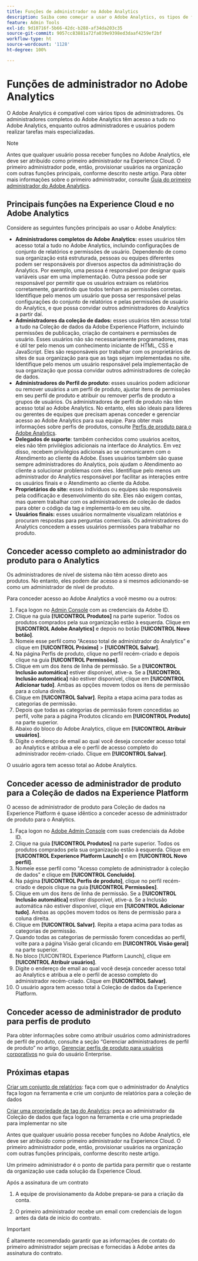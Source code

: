 ```yaml
---
title: Funções de administrador no Adobe Analytics
description: Saiba como começar a usar o Adobe Analytics, os tipos de função gerais e como fazer logon na interface do usuário.
feature: Admin Tools
exl-id: 9d10716f-5b66-42dc-b288-af34da203c35
source-git-commit: 9057cc83881a72fa039e9398ed3daaf4259ef2bf
workflow-type: ht
source-wordcount: '1128'
ht-degree: 100%

---
```


# Funções de administrador no Adobe Analytics

O Adobe Analytics é compatível com vários tipos de administradores. Os administradores completos do Adobe Analytics têm acesso a tudo no Adobe Analytics, enquanto outros administradores e usuários podem realizar tarefas mais especializadas.

>[!NOTE]
>
>Antes que qualquer usuário possa receber funções no Adobe Analytics, ele deve ser atribuído como primeiro administrador na Experience Cloud. O primeiro administrador pode, então, provisionar usuários na organização com outras funções principais, conforme descrito neste artigo. Para obter mais informações sobre o primeiro administrador, consulte [Guia do primeiro administrador do Adobe Analytics](/help/admin/admin-console/first-admin-guide.md).


## Principais funções na Experience Cloud e no Adobe Analytics

Considere as seguintes funções principais ao usar o Adobe Analytics:

* **Administradores completos do Adobe Analytics:** esses usuários têm acesso total a tudo no Adobe Analytics, incluindo configurações de conjunto de relatórios e permissões de usuário. Dependendo de como sua organização está estruturada, pessoas ou equipes diferentes podem ser responsáveis por diversos aspectos da administração do Analytics. Por exemplo, uma pessoa é responsável por designar quais variáveis usar em uma implementação. Outra pessoa pode ser responsável por permitir que os usuários extraiam os relatórios corretamente, garantindo que todos tenham as permissões corretas. Identifique pelo menos um usuário que possa ser responsável pelas configurações do conjunto de relatórios e pelas permissões de usuário do Analytics, e que possa convidar outros administradores do Analytics a partir daí.
* **Administradores da coleção de dados:** esses usuários têm acesso total a tudo na Coleção de dados da Adobe Experience Platform, incluindo permissões de publicação, criação de containers e permissões de usuário. Esses usuários não são necessariamente programadores, mas é útil ter pelo menos um conhecimento iniciante de HTML, CSS e JavaScript. Eles são responsáveis por trabalhar com os proprietários de sites de sua organização para que as tags sejam implementadas no site. Identifique pelo menos um usuário responsável pela implementação de sua organização que possa convidar outros administradores de coleção de dados.
* **Administradores do Perfil do produto:** esses usuários podem adicionar ou remover usuários a um perfil de produto, ajustar itens de permissões em seu perfil de produto e atribuir ou remover perfis de produto a grupos de usuários. Os administradores de perfil de produto não têm acesso total ao Adobe Analytics. No entanto, eles são ideais para líderes ou gerentes de equipes que precisam apenas conceder e gerenciar acesso ao Adobe Analytics para sua equipe. Para obter mais informações sobre perfis de produtos, consulte [Perfis de produto para o Adobe Analytics](/help/admin/admin-console/permissions/product-profile.md).
* **Delegados de suporte**: também conhecidos como usuários aceitos, eles não têm privilégios adicionais na interface do Analytics. Em vez disso, recebem privilégios adicionais ao se comunicarem com o Atendimento ao cliente da Adobe. Esses usuários também são quase sempre administradores do Analytics, pois ajudam o Atendimento ao cliente a solucionar problemas com eles. Identifique pelo menos um administrador do Analytics responsável por facilitar as interações entre os usuários finais e o Atendimento ao cliente da Adobe.
* **Proprietários do site:** esses indivíduos ou equipes são responsáveis pela codificação e desenvolvimento do site. Eles não exigem contas, mas querem trabalhar com os administradores de coleção de dados para obter o código da tag e implementá-lo em seu site.
* **Usuários finais:** esses usuários normalmente visualizam relatórios e procuram respostas para perguntas comerciais. Os administradores do Analytics concedem a esses usuários permissões para trabalhar no produto.

## Conceder acesso completo ao administrador do produto para o Analytics

Os administradores de nível de sistema não têm acesso direto aos produtos. No entanto, eles podem dar acesso a si mesmos adicionando-se como um administrador de nível de produto.

Para conceder acesso ao Adobe Analytics a você mesmo ou a outros:

1. Faça logon no [Admin Console](https://adminconsole.adobe.com/) com as credenciais da Adobe ID.
1. Clique na guia **[!UICONTROL Produtos]** na parte superior. Todos os produtos comprados pela sua organização estão à esquerda. Clique em **[!UICONTROL Adobe Analytics]** e depois no botão **[!UICONTROL Novo botão]**.
1. Nomeie esse perfil como “Acesso total de administrador do Analytics” e clique em **[!UICONTROL Próximo]** > **[!UICONTROL Salvar]**.
1. Na página Perfis de produto, clique no perfil recém-criado e depois clique na guia **[!UICONTROL Permissões]**.
1. Clique em um dos itens de linha de permissão. Se a **[!UICONTROL Inclusão automática]** estiver disponível, ative-a. Se a **[!UICONTROL Inclusão automática]** não estiver disponível, clique em **[!UICONTROL Adicionar tudo]**. Ambas as opções movem todos os itens de permissão para a coluna direita.
1. Clique em **[!UICONTROL Salvar]**.
Repita a etapa acima para todas as categorias de permissão.
1. Depois que todas as categorias de permissão forem concedidas ao perfil, volte para a página Produtos clicando em **[!UICONTROL Produto]** na parte superior.
1. Abaixo do bloco do Adobe Analytics, clique em **[!UICONTROL Atribuir usuários]**.
1. Digite o endereço de email ao qual você deseja conceder acesso total ao Analytics e atribua a ele o perfil de acesso completo do administrador recém-criado. Clique em **[!UICONTROL Salvar]**.

O usuário agora tem acesso total ao Adobe Analytics.

## Conceder acesso de administrador de produto para a Coleção de dados na Experience Platform

O acesso de administrador de produto para Coleção de dados na Experience Platform é quase idêntico a conceder acesso de administrador de produto para o Analytics.

1. Faça logon no [Adobe Admin Console](https://adminconsole.adobe.com) com suas credenciais da Adobe ID.
1. Clique na guia **[!UICONTROL Produtos]** na parte superior. Todos os produtos comprados pela sua organização estão à esquerda. Clique em **[!UICONTROL Experience Platform Launch]** e em **[!UICONTROL Novo perfil]**.
1. Nomeie esse perfil como &quot;Acesso completo de administrador à coleção de dados&quot; e clique em **[!UICONTROL Concluído]**.
1. Na página **[!UICONTROL Perfis de produto]**, clique no perfil recém-criado e depois clique na guia **[!UICONTROL Permissões]**.
1. Clique em um dos itens de linha de permissão. Se a **[!UICONTROL Inclusão automática]** estiver disponível, ative-a. Se a Inclusão automática não estiver disponível, clique em **[!UICONTROL Adicionar tudo]**. Ambas as opções movem todos os itens de permissão para a coluna direita.
1. Clique em **[!UICONTROL Salvar]**. Repita a etapa acima para todas as categorias de permissão.
1. Quando todas as categorias de permissão forem concedidas ao perfil, volte para a página Visão geral clicando em **[!UICONTROL Visão geral]** na parte superior.
1. No bloco [!UICONTROL Experience Platform Launch], clique em **[!UICONTROL Atribuir usuários]**.
1. Digite o endereço de email ao qual você deseja conceder acesso total ao Analytics e atribua a ele o perfil de acesso completo do administrador recém-criado. Clique em **[!UICONTROL Salvar]**.
1. O usuário agora tem acesso total à Coleção de dados da Experience Platform.

## Conceder acesso de administrador de produto para perfis de produto

Para obter informações sobre como atribuir usuários como administradores de perfil de produto, consulte a seção “Gerenciar administradores de perfil de produto” no artigo, [Gerenciar perfis de produto para usuários corporativos](https://helpx.adobe.com/br/enterprise/using/manage-product-profiles.html) no guia do usuário Enterprise.

## Próximas etapas

[Criar um conjunto de relatórios](/help/admin/admin/c-manage-report-suites/c-new-report-suite/t-create-a-report-suite.md): faça com que o administrador do Analytics faça logon na ferramenta e crie um conjunto de relatórios para a coleção de dados

[Criar uma propriedade de tag do Analytics](/help/implement/launch/create-analytics-property.md): peça ao administrador da Coleção de dados que faça logon na ferramenta e crie uma propriedade para implementar no site

Antes que qualquer usuário possa receber funções no Adobe Analytics, ele deve ser atribuído como primeiro administrador na Experience Cloud. O primeiro administrador pode, então, provisionar usuários na organização com outras funções principais, conforme descrito neste artigo.

Um primeiro administrador é o ponto de partida para permitir que o restante da organização use cada solução da Experience Cloud.

Após a assinatura de um contrato

1. A equipe de provisionamento da Adobe prepara-se para a criação da conta.

1. O primeiro administrador recebe um email com credenciais de logon antes da data de início do contrato.

>[!IMPORTANT]
>
>   É altamente recomendado garantir que as informações de contato do primeiro administrador sejam precisas e fornecidas à Adobe antes da assinatura do contrato.
